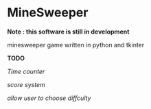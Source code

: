 # MineSweeper
**Note : this software is still in development**

minesweeper game written in python and tkinter

**TODO**

*Time counter*

*score system*

*allow user to choose diffculty*
